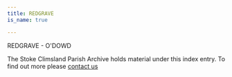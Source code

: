 ```yaml
---
title: REDGRAVE
is_name: true

---
```


REDGRAVE - O'DOWD


The Stoke Climsland Parish Archive holds material under this index entry. To find out more please [contact us](/contact/)
